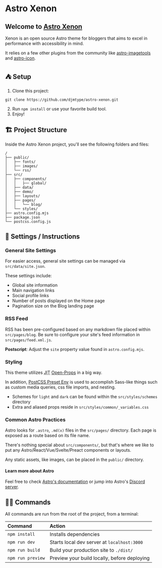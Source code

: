 # Astro Xenon

## Welcome to [Astro Xenon](https://astro-xenon.netlify.app)

Xenon is an open source Astro theme for bloggers that aims to excel in performance with accessibility in mind. 

It relies on a few other plugins from the community like [astro-imagetools](https://github.com/RafidMuhymin/astro-imagetools#readme) and [astro-icon](https://github.com/natemoo-re/astro-icon#readme). 

## ⛺ Setup
1. Clone this project:  
```
git clone https://github.com/djmtype/astro-xenon.git
```
2. Run `npm install` or use your favorite build tool. 
3. Enjoy!

## 🏗 Project Structure

Inside the Astro Xenon project, you'll see the following folders and files:

```
/
├── public/
│   ├── fonts/
│   ├── images/
│   └── rss/
├── src/
│   ├── components/
│   │   ├── global/
│   ├── data/
│   ├── demo/
│   ├── layouts/
│   ├── pages/
│   │   └── blog/
│   └── styles/
├── astro.config.mjs
├── package.json
└── postcss.config.js
```

## 📖 Settings / Instructions

### General Site Settings 
For easier access, general site settings can be managed via `src/data/site.json`. 

These settings include: 
- Global site information
- Main navigation links
- Social profile links
- Number of posts displayed on the Home page
- Pagination size on the Blog landing page

### RSS Feed
RSS has been pre-configured based on any markdown file placed within `src/pages/blog`. Be sure to configure your site's feed information in `src/pages/feed.xml.js`. 

**Postscript**: Adjust the `site` property value found in `astro.config.mjs`. 


### Styling 
This theme utilizes <abbr title="Just In Time">JIT</abbr>  [Open-Props](https://open-props.style/) in a big way. 

In addition, [PostCSS Preset Env](https://preset-env.cssdb.org/) is used to accomplish Sass-like things such as custom media queries, css file imports, and nesting.

- Schemes for `light` and `dark` can be found within the `src/styles/schemes` directory
- Extra and aliased props reside in `src/styles/common/_variables.css` 

### Common Astro Practices 

Astro looks for `.astro`, `.md(x)` files in the `src/pages/` directory. Each page is exposed as a route based on its file name.

There's nothing special about `src/components/`, but that's where we like to put any Astro/React/Vue/Svelte/Preact components or layouts.

Any static assets, like images, can be placed in the `public/` directory.

#### Learn more about Astro

Feel free to check [Astro's documentation](https://docs.astro.build) or jump into Astro's [Discord server](https://astro.build/chat).

## 🧞‍♂️ Commands

All commands are run from the root of the project, from a terminal:

| Command           | Action                                       |
| :---------------- | :------------------------------------------- |
| `npm install`     | Installs dependencies                        |
| `npm run dev`     | Starts local dev server at `localhost:3000`  |
| `npm run build`   | Build your production site to `./dist/`      |
| `npm run preview` | Preview your build locally, before deploying |

